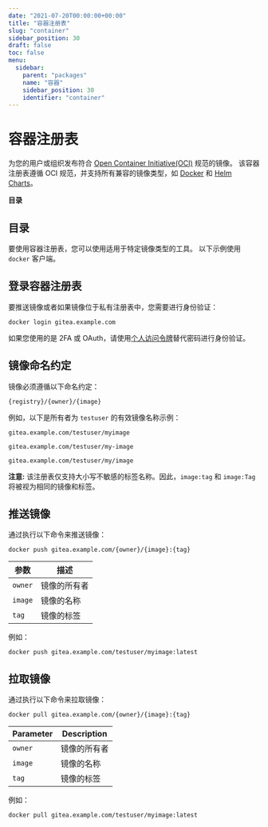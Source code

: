 ```yaml
---
date: "2021-07-20T00:00:00+00:00"
title: "容器注册表"
slug: "container"
sidebar_position: 30
draft: false
toc: false
menu:
  sidebar:
    parent: "packages"
    name: "容器"
    sidebar_position: 30
    identifier: "container"
---
```


# 容器注册表

为您的用户或组织发布符合  [Open Container Initiative(OCI)](https://opencontainers.org/) 规范的镜像。
该容器注册表遵循 OCI 规范，并支持所有兼容的镜像类型，如 [Docker](https://www.docker.com/) 和 [Helm Charts](https://helm.sh/)。

**目录**


## 目录

要使用容器注册表，您可以使用适用于特定镜像类型的工具。
以下示例使用 `docker` 客户端。

## 登录容器注册表

要推送镜像或者如果镜像位于私有注册表中，您需要进行身份验证：

```shell
docker login gitea.example.com
```

如果您使用的是 2FA 或 OAuth，请使用[个人访问令牌](development/api-usage.md#通过-api-认证)替代密码进行身份验证。

## 镜像命名约定

镜像必须遵循以下命名约定：

`{registry}/{owner}/{image}`

例如，以下是所有者为 `testuser` 的有效镜像名称示例：

`gitea.example.com/testuser/myimage`

`gitea.example.com/testuser/my-image`

`gitea.example.com/testuser/my/image`

**注意:** 该注册表仅支持大小写不敏感的标签名称。因此，`image:tag` 和 `image:Tag` 将被视为相同的镜像和标签。

## 推送镜像

通过执行以下命令来推送镜像：

```shell
docker push gitea.example.com/{owner}/{image}:{tag}
```

| 参数    | 描述         |
| ------- | ------------ |
| `owner` | 镜像的所有者 |
| `image` | 镜像的名称   |
| `tag`   | 镜像的标签   |

例如：

```shell
docker push gitea.example.com/testuser/myimage:latest
```

## 拉取镜像

通过执行以下命令来拉取镜像：

```shell
docker pull gitea.example.com/{owner}/{image}:{tag}
```

| Parameter | Description  |
| --------- | ------------ |
| `owner`   | 镜像的所有者 |
| `image`   | 镜像的名称   |
| `tag`     | 镜像的标签   |

例如：

```shell
docker pull gitea.example.com/testuser/myimage:latest
```
